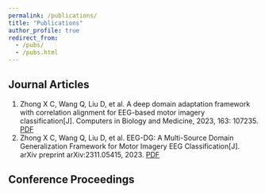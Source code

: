 ```yaml
---
permalink: /publications/
title: "Publications"
author_profile: true
redirect_from: 
  - /pubs/
  - /pubs.html
---
```


## Journal Articles
1. Zhong X C, Wang Q, Liu D, et al. A deep domain adaptation framework with correlation alignment for EEG-based motor imagery classification[J]. Computers in Biology and Medicine, 2023, 163: 107235. [PDF](/files/paper1.pdf)
2. Zhong X C, Wang Q, Liu D, et al. EEG-DG: A Multi-Source Domain Generalization Framework for Motor Imagery EEG Classification[J]. arXiv preprint arXiv:2311.05415, 2023. [PDF](/files/paper2.pdf)

## Conference Proceedings
